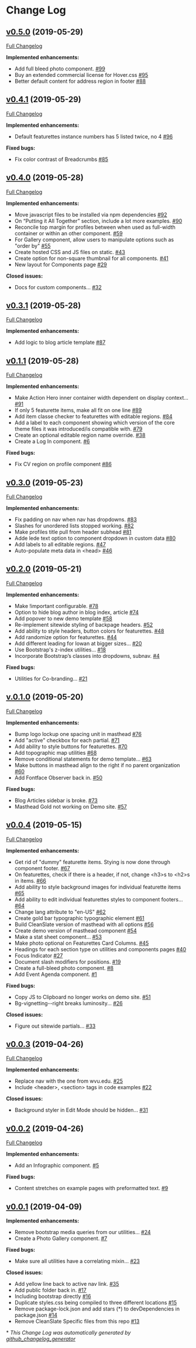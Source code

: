 # Change Log

## [v0.5.0](https://github.com/wvuweb/wvu-design-system/tree/v0.5.0) (2019-05-29)
[Full Changelog](https://github.com/wvuweb/wvu-design-system/compare/v0.4.1...v0.5.0)

**Implemented enhancements:**

- Add full bleed photo component. [\#99](https://github.com/wvuweb/wvu-design-system/issues/99)
- Buy an extended commercial license for Hover.css [\#95](https://github.com/wvuweb/wvu-design-system/issues/95)
- Better default content for address region in footer [\#88](https://github.com/wvuweb/wvu-design-system/issues/88)

## [v0.4.1](https://github.com/wvuweb/wvu-design-system/tree/v0.4.1) (2019-05-29)
[Full Changelog](https://github.com/wvuweb/wvu-design-system/compare/v0.4.0...v0.4.1)

**Implemented enhancements:**

- Default featurettes instance numbers has 5 listed twice, no 4 [\#96](https://github.com/wvuweb/wvu-design-system/issues/96)

**Fixed bugs:**

- Fix color contrast of Breadcrumbs [\#85](https://github.com/wvuweb/wvu-design-system/issues/85)

## [v0.4.0](https://github.com/wvuweb/wvu-design-system/tree/v0.4.0) (2019-05-28)
[Full Changelog](https://github.com/wvuweb/wvu-design-system/compare/v0.3.1...v0.4.0)

**Implemented enhancements:**

- Move javascript files to be installed via npm dependencies [\#92](https://github.com/wvuweb/wvu-design-system/issues/92)
- On “Putting it All Together” section, include a lot more examples. [\#90](https://github.com/wvuweb/wvu-design-system/issues/90)
- Reconcile top margin for profiles between when used as full-width container or within an other component. [\#59](https://github.com/wvuweb/wvu-design-system/issues/59)
- For Gallery component, allow users to manipulate options such as "order by" [\#55](https://github.com/wvuweb/wvu-design-system/issues/55)
- Create hosted CSS and JS files on static. [\#43](https://github.com/wvuweb/wvu-design-system/issues/43)
- Create option for non-square thumbnail for all components. [\#41](https://github.com/wvuweb/wvu-design-system/issues/41)
- New layout for Components page [\#29](https://github.com/wvuweb/wvu-design-system/issues/29)

**Closed issues:**

- Docs for custom components... [\#32](https://github.com/wvuweb/wvu-design-system/issues/32)

## [v0.3.1](https://github.com/wvuweb/wvu-design-system/tree/v0.3.1) (2019-05-28)
[Full Changelog](https://github.com/wvuweb/wvu-design-system/compare/v0.1.1...v0.3.1)

**Implemented enhancements:**

- Add logic to blog article template [\#87](https://github.com/wvuweb/wvu-design-system/issues/87)

## [v0.1.1](https://github.com/wvuweb/wvu-design-system/tree/v0.1.1) (2019-05-28)
[Full Changelog](https://github.com/wvuweb/wvu-design-system/compare/v0.3.0...v0.1.1)

**Implemented enhancements:**

- Make Action Hero inner container width dependent on display context... [\#91](https://github.com/wvuweb/wvu-design-system/issues/91)
- If only 5 featurette items, make all fit on one line [\#89](https://github.com/wvuweb/wvu-design-system/issues/89)
- Add item classe checker to featurettes with editable regions. [\#84](https://github.com/wvuweb/wvu-design-system/issues/84)
- Add a label to each component showing which version of the core theme files it was introduced/is compatible with. [\#79](https://github.com/wvuweb/wvu-design-system/issues/79)
- Create an optional editable region name override. [\#38](https://github.com/wvuweb/wvu-design-system/issues/38)
- Create a Log In component. [\#6](https://github.com/wvuweb/wvu-design-system/issues/6)

**Fixed bugs:**

- Fix CV region on profile component [\#86](https://github.com/wvuweb/wvu-design-system/issues/86)

## [v0.3.0](https://github.com/wvuweb/wvu-design-system/tree/v0.3.0) (2019-05-23)
[Full Changelog](https://github.com/wvuweb/wvu-design-system/compare/v0.2.0...v0.3.0)

**Implemented enhancements:**

- Fix padding on nav when nav has dropdowns. [\#83](https://github.com/wvuweb/wvu-design-system/issues/83)
- Slashes for unordered lists stopped working. [\#82](https://github.com/wvuweb/wvu-design-system/issues/82)
- Make profiles title pull from header subhead [\#81](https://github.com/wvuweb/wvu-design-system/issues/81)
- Adde lede text option to component dropdown in custom data [\#80](https://github.com/wvuweb/wvu-design-system/issues/80)
- Add labels to all editable regions. [\#47](https://github.com/wvuweb/wvu-design-system/issues/47)
- Auto-populate meta data in \<head\> [\#46](https://github.com/wvuweb/wvu-design-system/issues/46)

## [v0.2.0](https://github.com/wvuweb/wvu-design-system/tree/v0.2.0) (2019-05-21)
[Full Changelog](https://github.com/wvuweb/wvu-design-system/compare/v.0.1.0...v0.2.0)

**Implemented enhancements:**

- Make !important configurable. [\#78](https://github.com/wvuweb/wvu-design-system/issues/78)
- Option to hide blog author in blog index, article [\#74](https://github.com/wvuweb/wvu-design-system/issues/74)
- Add popover to new demo template [\#58](https://github.com/wvuweb/wvu-design-system/issues/58)
- Re-implement sitewide styling of backpage headers. [\#52](https://github.com/wvuweb/wvu-design-system/issues/52)
- Add ability to style headers, button colors for featurettes. [\#48](https://github.com/wvuweb/wvu-design-system/issues/48)
- Add randomize option for featurettes. [\#44](https://github.com/wvuweb/wvu-design-system/issues/44)
- Add different leading for Iowan at bigger sizes... [\#20](https://github.com/wvuweb/wvu-design-system/issues/20)
- Use Bootstrap's z-index utilities... [\#18](https://github.com/wvuweb/wvu-design-system/issues/18)
- Incorporate Bootstrap’s classes into dropdowns, subnav. [\#4](https://github.com/wvuweb/wvu-design-system/issues/4)

**Fixed bugs:**

- Utilities for Co-branding... [\#21](https://github.com/wvuweb/wvu-design-system/issues/21)

## [v.0.1.0](https://github.com/wvuweb/wvu-design-system/tree/v.0.1.0) (2019-05-20)
[Full Changelog](https://github.com/wvuweb/wvu-design-system/compare/v0.0.4...v.0.1.0)

**Implemented enhancements:**

- Bump logo lockup one spacing unit in masthead [\#76](https://github.com/wvuweb/wvu-design-system/issues/76)
- Add "active" checkbox for each partial. [\#71](https://github.com/wvuweb/wvu-design-system/issues/71)
- Add ability to style buttons for featurettes. [\#70](https://github.com/wvuweb/wvu-design-system/issues/70)
- Add topographic map utilities [\#68](https://github.com/wvuweb/wvu-design-system/issues/68)
- Remove conditional statements for demo template... [\#63](https://github.com/wvuweb/wvu-design-system/issues/63)
- Make buttons in masthead align to the right if no parent organization [\#60](https://github.com/wvuweb/wvu-design-system/issues/60)
- Add Fontface Observer back in. [\#50](https://github.com/wvuweb/wvu-design-system/issues/50)

**Fixed bugs:**

- Blog Articles sidebar is broke. [\#73](https://github.com/wvuweb/wvu-design-system/issues/73)
- Masthead Gold not working on Demo site. [\#57](https://github.com/wvuweb/wvu-design-system/issues/57)

## [v0.0.4](https://github.com/wvuweb/wvu-design-system/tree/v0.0.4) (2019-05-15)
[Full Changelog](https://github.com/wvuweb/wvu-design-system/compare/v0.0.3...v0.0.4)

**Implemented enhancements:**

- Get rid of "dummy" featurette items. Stying is now done through component footer. [\#67](https://github.com/wvuweb/wvu-design-system/issues/67)
- On featurettes, check if there is a header, if not, change \<h3\>s to \<h2\>s in items. [\#66](https://github.com/wvuweb/wvu-design-system/issues/66)
- Add ability to style background images for individual featurette items [\#65](https://github.com/wvuweb/wvu-design-system/issues/65)
- Add ability to edit individual featurettes styles to component footers... [\#64](https://github.com/wvuweb/wvu-design-system/issues/64)
- Change lang attribute to "en-US" [\#62](https://github.com/wvuweb/wvu-design-system/issues/62)
- Create gold bar typographic typographic element [\#61](https://github.com/wvuweb/wvu-design-system/issues/61)
- Build CleanSlate version of masthead with all options [\#56](https://github.com/wvuweb/wvu-design-system/issues/56)
- Create demo version of masthead component [\#54](https://github.com/wvuweb/wvu-design-system/issues/54)
- Make a stat sheet component... [\#53](https://github.com/wvuweb/wvu-design-system/issues/53)
- Make photo optional on Featurettes Card Columns. [\#45](https://github.com/wvuweb/wvu-design-system/issues/45)
- Headings for each section type on utilities and components pages [\#40](https://github.com/wvuweb/wvu-design-system/issues/40)
- Focus Indicator [\#27](https://github.com/wvuweb/wvu-design-system/issues/27)
- Document slash modifiers for positions. [\#19](https://github.com/wvuweb/wvu-design-system/issues/19)
- Create a full-bleed photo component. [\#8](https://github.com/wvuweb/wvu-design-system/issues/8)
- Add Event Agenda component. [\#1](https://github.com/wvuweb/wvu-design-system/issues/1)

**Fixed bugs:**

- Copy JS to Clipboard no longer works on demo site. [\#51](https://github.com/wvuweb/wvu-design-system/issues/51)
- Bg-vignetting--right breaks luminosity... [\#26](https://github.com/wvuweb/wvu-design-system/issues/26)

**Closed issues:**

- Figure out sitewide partials... [\#33](https://github.com/wvuweb/wvu-design-system/issues/33)

## [v0.0.3](https://github.com/wvuweb/wvu-design-system/tree/v0.0.3) (2019-04-26)
[Full Changelog](https://github.com/wvuweb/wvu-design-system/compare/v0.0.2...v0.0.3)

**Implemented enhancements:**

- Replace nav with the one from wvu.edu. [\#25](https://github.com/wvuweb/wvu-design-system/issues/25)
- Include \<header\>, \<section\> tags in code examples [\#22](https://github.com/wvuweb/wvu-design-system/issues/22)

**Closed issues:**

- Background styler in Edit Mode should be hidden... [\#31](https://github.com/wvuweb/wvu-design-system/issues/31)

## [v0.0.2](https://github.com/wvuweb/wvu-design-system/tree/v0.0.2) (2019-04-26)
[Full Changelog](https://github.com/wvuweb/wvu-design-system/compare/v0.0.1...v0.0.2)

**Implemented enhancements:**

- Add an Infographic component. [\#5](https://github.com/wvuweb/wvu-design-system/issues/5)

**Fixed bugs:**

- Content stretches on example pages with preformatted text. [\#9](https://github.com/wvuweb/wvu-design-system/issues/9)

## [v0.0.1](https://github.com/wvuweb/wvu-design-system/tree/v0.0.1) (2019-04-09)
**Implemented enhancements:**

- Remove bootstrap media queries from our utilities... [\#24](https://github.com/wvuweb/wvu-design-system/issues/24)
- Create a Photo Gallery component. [\#7](https://github.com/wvuweb/wvu-design-system/issues/7)

**Fixed bugs:**

- Make sure all utilities have a correlating mixin... [\#23](https://github.com/wvuweb/wvu-design-system/issues/23)

**Closed issues:**

- Add yellow line back to active nav link. [\#35](https://github.com/wvuweb/wvu-design-system/issues/35)
- Add public folder back in. [\#17](https://github.com/wvuweb/wvu-design-system/issues/17)
- Including bootstrap directly [\#16](https://github.com/wvuweb/wvu-design-system/issues/16)
- Duplicate styles.css being compiled to three different locations [\#15](https://github.com/wvuweb/wvu-design-system/issues/15)
- Remove package-lock.json and add stars \(\*\) to devDependencies in package.json [\#14](https://github.com/wvuweb/wvu-design-system/issues/14)
- Remove CleanSlate Specific files from this repo [\#13](https://github.com/wvuweb/wvu-design-system/issues/13)



\* *This Change Log was automatically generated by [github_changelog_generator](https://github.com/skywinder/Github-Changelog-Generator)*